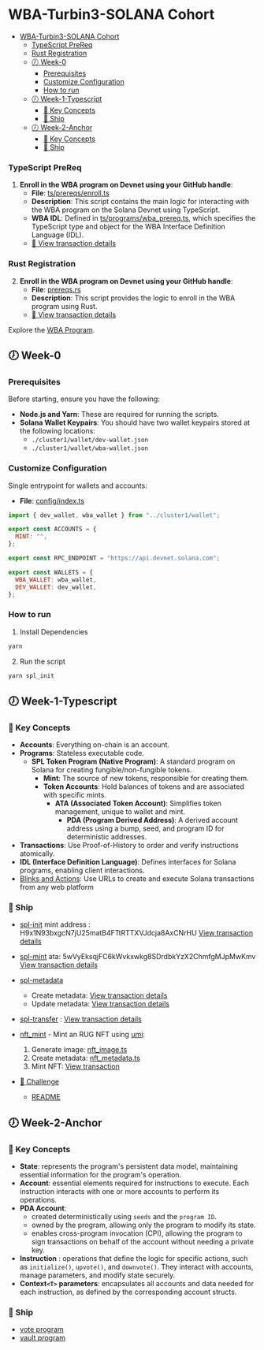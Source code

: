 <!-- markdownlint-disable -->

# WBA-Turbin3-SOLANA Cohort

- [WBA-Turbin3-SOLANA Cohort](#wba-turbin3-solana-cohort)
  - [TypeScript PreReq](#typescript-prereq)
  - [Rust Registration](#rust-registration)
  - [🕖 Week-0](#-week-0)
    - [Prerequisites](#prerequisites)
    - [Customize Configuration](#customize-configuration)
    - [How to run](#how-to-run)
  - [🕖 Week-1-Typescript](#-week-1-typescript)
    - [🔑 Key Concepts](#-key-concepts)
    - [🚀 Ship](#-ship)
  - [🕖 Week-2-Anchor](#-week-2-anchor)
    - [🔑 Key Concepts](#-key-concepts-1)
    - [🚀 Ship](#-ship-1)

### TypeScript PreReq

1. **Enroll in the WBA program on Devnet using your GitHub handle**:
   - **File**: [ts/prereqs/enroll.ts](./ts/prereqs/enroll.ts)
   - **Description**: This script contains the main logic for interacting with the WBA program on the Solana Devnet using TypeScript.
   - **WBA IDL**: Defined in [ts/programs/wba_prereq.ts](./ts/programs/wba_prereq.ts), which specifies the TypeScript type and object for the WBA Interface Definition Language (IDL).
   - [🚀 View transaction details](https://explorer.solana.com/tx/41bc586YMi1Aw29UW5C6a8bk6KUnPBU8veqzJmQn5mrAatrBt7VRRY6DaiP5qHvvqciTSLVXRStb5NWg8FhgR3j5?cluster=devnet)

### Rust Registration

2. **Enroll in the WBA program on Devnet using your GitHub handle**:
   - **File**: [prereqs.rs](./rs/src/prereqs.rs)
   - **Description**: This script provides the logic to enroll in the WBA program using Rust.
   - [🚀 View transaction details](https://explorer.solana.com/tx/HwCDK3phYRt4piKQiVsqvceMsM3566qFrmtncrM15RwZDCdpTiRg5j6htz2EMemWd2NPz15px7LHyMG4pobErTR?cluster=devnet)

Explore the [WBA Program](https://explorer.solana.com/address/WBA52hW35HZU5R2swG57oehbN2fTr7nNhNDgfjnqUoZ/anchor-program?cluster=devnet).

## 🕖 Week-0

### Prerequisites

Before starting, ensure you have the following:

- **Node.js and Yarn**: These are required for running the scripts.
- **Solana Wallet Keypairs**: You should have two wallet keypairs stored at the following locations:
  - `./cluster1/wallet/dev-wallet.json`
  - `./cluster1/wallet/wba-wallet.json`

### Customize Configuration

Single entrypoint for wallets and accounts:

- **File**: [config/index.ts](ts/config/index.ts)

```js
import { dev_wallet, wba_wallet } from "../cluster1/wallet";

export const ACCOUNTS = {
  MINT: "",
};

export const RPC_ENDPOINT = "https://api.devnet.solana.com";

export const WALLETS = {
  WBA_WALLET: wba_wallet,
  DEV_WALLET: dev_wallet,
};
```

### How to run

1. Install Dependencies

```sh
yarn
```

2. Run the script

```sh
yarn spl_init
```

## 🕖 Week-1-Typescript

### 🔑 Key Concepts

- **Accounts**: Everything on-chain is an account.
- **Programs**: Stateless executable code.
  - **SPL Token Program (Native Program)**: A standard program on Solana for creating fungible/non-fungible tokens.
    - **Mint**: The source of new tokens, responsible for creating them.
    - **Token Accounts**: Hold balances of tokens and are associated with specific mints.
      - **ATA (Associated Token Account)**: Simplifies token management, unique to wallet and mint.
        - **PDA (Program Derived Address)**: A derived account address using a bump, seed, and program ID for deterministic addresses.
- **Transactions**: Use Proof-of-History to order and verify instructions atomically.
- **IDL (Interface Definition Language)**: Defines interfaces for Solana programs, enabling client interactions.
- [Blinks and Actions](https://solana.com/docs/advanced/actions): Use URLs to create and execute Solana transactions from any web platform

### 🚀 Ship

- [spl-init](ts/cluster1/spl_init.ts)
  mint address : H9x1N93bxgcN7jU25matB4FTtRTTXVJdcja8AxCNrHU
  [View transaction details](https://explorer.solana.com/tx/3XtX49ot7bQrgGKMEpxppboAK4b1dQ1BeL7o3GpMv6JiYycnCFX9oMdyWP116rRMeYLgQjgDLuBbKTZgbDStA7uw?cluster=devnet)

- [spl-mint](ts/cluster1/spl_mint.ts)
  ata: 5wVyEksqjFC6kWvkxwkg8SDrdbkYzX2ChmfgMJpMwKmv
  [View transaction details](https://explorer.solana.com/tx/4unWMEyBbcFGRbSTbaRANvafif1nEhxCWhEzzsU2MT5eLorTukrUH2JqCVGtAVrxBVz7f4Z1PKiCjcKb4qy9kePd?cluster=devnet)

- [spl-metadata](ts/cluster1/spl_metadata.ts)

  - Create metadata: [View transaction details](https://explorer.solana.com/tx/4eLQXcp8ko9t9pYyC94amWrSj4qgJ1EjnuLJRZCgniJcKxeDTP5phjAKm3GTLZM36bryoSetVQXThmeFuiEtSXiH?cluster=devnet)
  - Update metadata: [View transaction details](https://explorer.solana.com/tx/QwVyXnUCwfAU8qGuix4ykELVW8nSXC1gQHZCUC55ig2pXxJ4cDWFwt8vCdemzvr6fEZjDdT46yPpVQRpJz6C74K?cluster=devnet)

- [spl-transfer](ts/cluster1/spl_transfer.ts) : [View transaction details](https://explorer.solana.com/tx/5GnRX2PcUamgKNxbv9yGVDrJFGsTsPgNPkczdQo2bhtTaogxDZGx7wWAnTRxE7Sif4VuxbcYfFeodB8KHU4brM8u?cluster=devnet)

- [nft_mint](ts/cluster1/nft_mint.ts) - Mint an RUG NFT using [umi](https://developers.metaplex.com/umi):

  1. Generate image: [nft_image.ts](ts/cluster1/nft_image.ts)
  2. Create metadata: [nft_metadata.ts](ts/cluster1/nft_metadata.ts)
  3. Mint NFT: [View transaction](https://explorer.solana.com/tx/4uLPYrU6cbc48wGiXgE35BwZ7bji2RLx5RPbAM3VAiEJ39RnLoZWjmd4B2ENoB8wEVsY268PVvLKPmSan4ELoxej?cluster=devnet)

- [🦾 Challenge](challenges/rug-blinks/app/api/action/route.ts)
  - [README](challenges/rug-blinks/README.md)

## 🕖 Week-2-Anchor

### 🔑 Key Concepts

- **State**: represents the program's persistent data model, maintaining essential information for the program's operation.
- **Account**: essential elements required for instructions to execute. Each instruction interacts with one or more accounts to perform its operations.
- **PDA Account**:
  - created deterministically using `seeds` and the `program ID`.
  - owned by the program, allowing only the program to modify its state.
  - enables cross-program invocation (CPI), allowing the program to sign transactions on behalf of the account without needing a private key.
- **Instruction** : operations that define the logic for specific actions, such as `initialize()`, `upvote()`, and `downvote()`. They interact with accounts, manage parameters, and modify state securely.
- **Context`<T>` parameters**: encapsulates all accounts and data needed for each instruction, as defined by the corresponding account structs.

### 🚀 Ship

- [vote program](anchor/vote-program/README.md)
- [vault program](anchor/vault/README.md)
